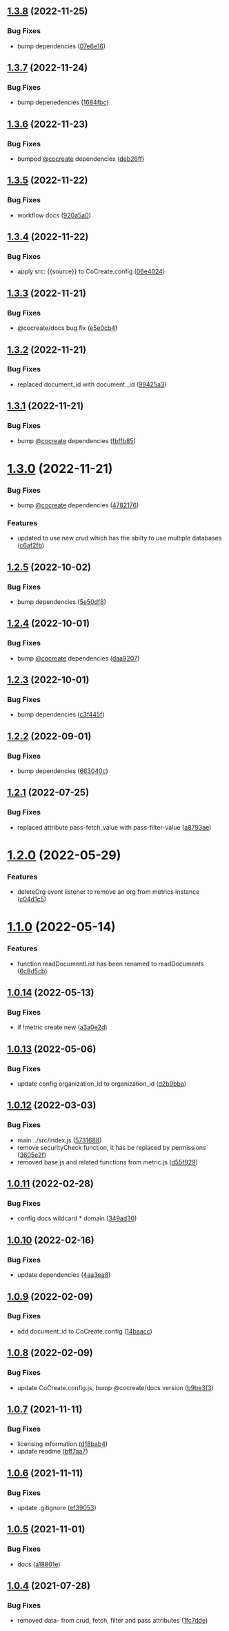 ## [1.3.8](https://github.com/CoCreate-app/CoCreate-metrics-server/compare/v1.3.7...v1.3.8) (2022-11-25)


### Bug Fixes

* bump dependencies ([07e6e16](https://github.com/CoCreate-app/CoCreate-metrics-server/commit/07e6e16bf5931beba424c1dce78cd7f7ac0ac256))

## [1.3.7](https://github.com/CoCreate-app/CoCreate-metrics-server/compare/v1.3.6...v1.3.7) (2022-11-24)


### Bug Fixes

* bump depenedencies ([1684fbc](https://github.com/CoCreate-app/CoCreate-metrics-server/commit/1684fbc3266a011e9ef9076c906400bb308476ce))

## [1.3.6](https://github.com/CoCreate-app/CoCreate-metrics-server/compare/v1.3.5...v1.3.6) (2022-11-23)


### Bug Fixes

* bumped [@cocreate](https://github.com/cocreate) dependencies ([deb26ff](https://github.com/CoCreate-app/CoCreate-metrics-server/commit/deb26fff62d5f6fc434c971428eadee61a3f3039))

## [1.3.5](https://github.com/CoCreate-app/CoCreate-metrics-server/compare/v1.3.4...v1.3.5) (2022-11-22)


### Bug Fixes

* workflow docs ([920a5a0](https://github.com/CoCreate-app/CoCreate-metrics-server/commit/920a5a094d1bddd596e9980f44146b681c143891))

## [1.3.4](https://github.com/CoCreate-app/CoCreate-metrics-server/compare/v1.3.3...v1.3.4) (2022-11-22)


### Bug Fixes

* apply src: {{source}} to CoCreate.config ([06e4024](https://github.com/CoCreate-app/CoCreate-metrics-server/commit/06e4024e1a96d25873f9b1d5d86997b72444a378))

## [1.3.3](https://github.com/CoCreate-app/CoCreate-metrics-server/compare/v1.3.2...v1.3.3) (2022-11-21)


### Bug Fixes

* @cocreate/docs bug fix ([e5e0cb4](https://github.com/CoCreate-app/CoCreate-metrics-server/commit/e5e0cb47cd622044ac6973b455a4aa376e9b4020))

## [1.3.2](https://github.com/CoCreate-app/CoCreate-metrics-server/compare/v1.3.1...v1.3.2) (2022-11-21)


### Bug Fixes

* replaced document_id with document._id ([99425a3](https://github.com/CoCreate-app/CoCreate-metrics-server/commit/99425a38014d3dfa9537f8e6b9863f0ee670b6b5))

## [1.3.1](https://github.com/CoCreate-app/CoCreate-metrics-server/compare/v1.3.0...v1.3.1) (2022-11-21)


### Bug Fixes

* bump [@cocreate](https://github.com/cocreate) dependencies ([fbffb85](https://github.com/CoCreate-app/CoCreate-metrics-server/commit/fbffb858e7785b28d653c7c96de42e2c1fb099b6))

# [1.3.0](https://github.com/CoCreate-app/CoCreate-metrics-server/compare/v1.2.5...v1.3.0) (2022-11-21)


### Bug Fixes

* bump [@cocreate](https://github.com/cocreate) dependencies ([4782176](https://github.com/CoCreate-app/CoCreate-metrics-server/commit/47821767f196fc2f546b70d3ebe61f99a5c96e77))


### Features

* updated to use new crud which has the abilty to use multiple databases ([c6af2fb](https://github.com/CoCreate-app/CoCreate-metrics-server/commit/c6af2fb79e19480da02194a44f768f2b96b7909a))

## [1.2.5](https://github.com/CoCreate-app/CoCreate-metrics-server/compare/v1.2.4...v1.2.5) (2022-10-02)


### Bug Fixes

* bump dependencies ([5e50df8](https://github.com/CoCreate-app/CoCreate-metrics-server/commit/5e50df8b1a4f5ad636b1ef821034117c4973a9fa))

## [1.2.4](https://github.com/CoCreate-app/CoCreate-metrics-server/compare/v1.2.3...v1.2.4) (2022-10-01)


### Bug Fixes

* bump [@cocreate](https://github.com/cocreate) dependencies ([daa9207](https://github.com/CoCreate-app/CoCreate-metrics-server/commit/daa92079bbc9ef7e805be208f30d0e7cda391358))

## [1.2.3](https://github.com/CoCreate-app/CoCreate-metrics-server/compare/v1.2.2...v1.2.3) (2022-10-01)


### Bug Fixes

* bump dependencies ([c3f445f](https://github.com/CoCreate-app/CoCreate-metrics-server/commit/c3f445f5f959e6492106b9fb87d19c90b58bd784))

## [1.2.2](https://github.com/CoCreate-app/CoCreate-metrics-server/compare/v1.2.1...v1.2.2) (2022-09-01)


### Bug Fixes

* bump dependencies ([663040c](https://github.com/CoCreate-app/CoCreate-metrics-server/commit/663040cf0c0071ebd4ed993098feef0c4dbc0704))

## [1.2.1](https://github.com/CoCreate-app/CoCreate-metrics-server/compare/v1.2.0...v1.2.1) (2022-07-25)


### Bug Fixes

* replaced attribute pass-fetch_value with pass-filter-value ([a8793ae](https://github.com/CoCreate-app/CoCreate-metrics-server/commit/a8793ae945316ba589e1355fcf591444843b2dd8))

# [1.2.0](https://github.com/CoCreate-app/CoCreate-metrics-server/compare/v1.1.0...v1.2.0) (2022-05-29)


### Features

* deleteOrg event listener to remove an org from metrics instance ([c04d1c5](https://github.com/CoCreate-app/CoCreate-metrics-server/commit/c04d1c5ecc7efe50c973bd4798b2eec29d36f808))

# [1.1.0](https://github.com/CoCreate-app/CoCreate-metrics-server/compare/v1.0.14...v1.1.0) (2022-05-14)


### Features

* function readDocumentList has been renamed to readDocuments ([6c8d5cb](https://github.com/CoCreate-app/CoCreate-metrics-server/commit/6c8d5cb86e7bb71bd7859924c3b20c9e1d17073e))

## [1.0.14](https://github.com/CoCreate-app/CoCreate-metrics-server/compare/v1.0.13...v1.0.14) (2022-05-13)


### Bug Fixes

* if !metric create new ([a3a0e2d](https://github.com/CoCreate-app/CoCreate-metrics-server/commit/a3a0e2db5a99d161401831bbc96da6fd235aa360))

## [1.0.13](https://github.com/CoCreate-app/CoCreate-metrics-server/compare/v1.0.12...v1.0.13) (2022-05-06)


### Bug Fixes

* update config organization_Id to organization_id ([d2b9bba](https://github.com/CoCreate-app/CoCreate-metrics-server/commit/d2b9bbac35287cec1b79982a1ece4272a053df2f))

## [1.0.12](https://github.com/CoCreate-app/CoCreate-metrics-server/compare/v1.0.11...v1.0.12) (2022-03-03)


### Bug Fixes

* main: ./src/index.js ([5731688](https://github.com/CoCreate-app/CoCreate-metrics-server/commit/573168875aada3535368956df0e01c77e18fa306))
* remove securityCheck function, it has be replaced by permissions ([3605e2f](https://github.com/CoCreate-app/CoCreate-metrics-server/commit/3605e2fe98ad8f1db6d3cb4455b2968b2fab4b72))
* removed base.js and related functions from metric.js ([d55f929](https://github.com/CoCreate-app/CoCreate-metrics-server/commit/d55f929510505ca2ee220bed9ec1bfee4e3e0e30))

## [1.0.11](https://github.com/CoCreate-app/CoCreate-metrics-server/compare/v1.0.10...v1.0.11) (2022-02-28)


### Bug Fixes

* config docs wildcard * domain ([349ad30](https://github.com/CoCreate-app/CoCreate-metrics-server/commit/349ad305b04f129a8a3d5f2d426791fc3018d993))

## [1.0.10](https://github.com/CoCreate-app/CoCreate-metrics-server/compare/v1.0.9...v1.0.10) (2022-02-16)


### Bug Fixes

* update dependencies ([4aa3ea8](https://github.com/CoCreate-app/CoCreate-metrics-server/commit/4aa3ea819c6f6af06f6a0c0b02396ce3238fbf7f))

## [1.0.9](https://github.com/CoCreate-app/CoCreate-metrics-server/compare/v1.0.8...v1.0.9) (2022-02-09)


### Bug Fixes

* add document_id to CoCreate.config ([14baacc](https://github.com/CoCreate-app/CoCreate-metrics-server/commit/14baaccc74a7a939aa0eb4cdcc1d4b47bb5a6a2d))

## [1.0.8](https://github.com/CoCreate-app/CoCreate-metrics-server/compare/v1.0.7...v1.0.8) (2022-02-09)


### Bug Fixes

* update CoCreate.config.js, bump @cocreate/docs version ([b9be3f3](https://github.com/CoCreate-app/CoCreate-metrics-server/commit/b9be3f33e03365f1924b020cdd0461ebe8b41592))

## [1.0.7](https://github.com/CoCreate-app/CoCreate-metrics-server/compare/v1.0.6...v1.0.7) (2021-11-11)


### Bug Fixes

* licensing information ([d18bab4](https://github.com/CoCreate-app/CoCreate-metrics-server/commit/d18bab412e1a552d25d81e91aecbcbb61b01f9e7))
* update readme ([bff7aa7](https://github.com/CoCreate-app/CoCreate-metrics-server/commit/bff7aa721cf84d079c02b3cd8ab83b3998c73379))

## [1.0.6](https://github.com/CoCreate-app/CoCreate-metrics-server/compare/v1.0.5...v1.0.6) (2021-11-11)


### Bug Fixes

* update .gitignore ([ef39053](https://github.com/CoCreate-app/CoCreate-metrics-server/commit/ef390539cf07d5f47b5c259c930e76093bcb4398))

## [1.0.5](https://github.com/CoCreate-app/CoCreate-metrics-server/compare/v1.0.4...v1.0.5) (2021-11-01)


### Bug Fixes

* docs ([a18801e](https://github.com/CoCreate-app/CoCreate-metrics-server/commit/a18801e8fbd0b7cf78dedd4b8da928ae0d3a6d90))

## [1.0.4](https://github.com/CoCreate-app/CoCreate-metrics-server/compare/v1.0.3...v1.0.4) (2021-07-28)


### Bug Fixes

* removed data- from crud, fetch, filter and pass attributes ([1fc7dde](https://github.com/CoCreate-app/CoCreate-metrics-server/commit/1fc7ddec174ae6e9384e4671cb741afd2cec7517))

